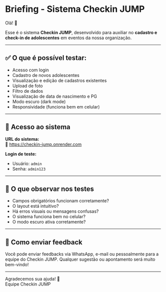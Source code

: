 
# Briefing - Sistema Checkin JUMP

Olá! 👋

Esse é o sistema **Checkin JUMP**, desenvolvido para auxiliar no **cadastro e check-in de adolescentes** em eventos da nossa organização.

---

## ✅ O que é possível testar:

- Acesso com login
- Cadastro de novos adolescentes
- Visualização e edição de cadastros existentes
- Upload de foto
- Filtro de dados
- Visualização de data de nascimento e PG
- Modo escuro (dark mode)
- Responsividade (funciona bem em celular)

---

## 🔐 Acesso ao sistema

**URL do sistema:**  
🔗 https://checkin-jump.onrender.com

**Login de teste:**  
- Usuário: `admin`
- Senha: `admin123`

---

## 🧪 O que observar nos testes

- Campos obrigatórios funcionam corretamente?
- O layout está intuitivo?
- Há erros visuais ou mensagens confusas?
- O sistema funciona bem no celular?
- O modo escuro ativa corretamente?

---

## 💬 Como enviar feedback

Você pode enviar feedbacks via WhatsApp, e-mail ou pessoalmente para a equipe do Checkin JUMP. Qualquer sugestão ou apontamento será muito bem-vindo!

---

Agradecemos sua ajuda! 🙌  
Equipe Checkin JUMP
